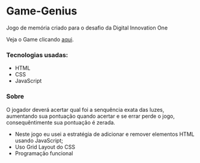 # Game-Genius
Jogo de memória criado para o desafio da Digital Innovation One

Veja o Game clicando <a href="https://willamessilv.github.io/Game-Genius/">aqui</a>.

### Tecnologias usadas:
 - HTML
 - CSS
 - JavaScript

### Sobre
O jogador deverá acertar qual foi a senquência exata das luzes, aumentando sua pontuação quando acertar e se errar perde o jogo, consequêntimente sua pontuação é zerada.

 - Neste jogo eu usei a estratégia de adicionar e remover elementos HTML usando JavaScript;
 - Uso Grid Layout do CSS
 - Programação funcional